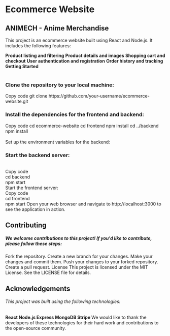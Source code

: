 ﻿
<h1>Ecommerce Website</h1>
<h2>ANIMECH - Anime Merchandise </h2>
<p>This project is an ecommerce website built using React and Node.js. It includes the following features:
</p>
<B>Product listing and filtering</B>
<B>Product details and images</B>
<B>Shopping cart and checkout</B>
<B>User authentication and registration</B>
<B>Order history and tracking</B>
<B>Getting Started</B>
<br><br>
<h3>
Clone the repository to your local machine:
</h3>
Copy code
git clone https://github.com/your-username/ecommerce-website.git

<h3>Install the dependencies for the frontend and backend:
</h3>
Copy code
cd ecommerce-website
cd frontend
npm install
cd ../backend
npm install
<br><br>
Set up the environment variables for the backend:
<h3>Start the backend server:
</h3>
<br>Copy code
<br>cd backend
<br>npm start
<br>Start the frontend server:
<br>Copy code
<br>cd frontend
<br>npm start
Open your web browser and navigate to http://localhost:3000 to see the application in action.
<h2>Contributing</h2>
<h5>We welcome contributions to this project! If you'd like to contribute, please follow these steps:
</h5>
Fork the repository.
Create a new branch for your changes.
Make your changes and commit them.
Push your changes to your forked repository.
Create a pull request.
License
This project is licensed under the MIT License. See the LICENSE file for details.

<h2>Acknowledgements</h2>
<h6>This project was built using the following technologies:
</h6>
<b>React
Node.js
Express
MongoDB
Stripe
</b>
We would like to thank the developers of these technologies for their hard work and contributions to the open-source community.
